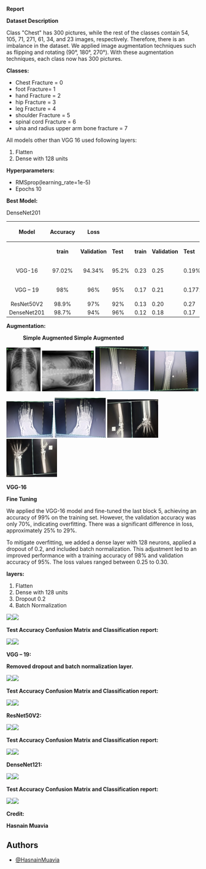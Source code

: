 **Report**

**Dataset Description**

Class "Chest" has 300 pictures, while the rest of the classes contain 54, 105, 71, 271, 61, 34, and 23 images, respectively. Therefore, there is an imbalance in the dataset. We applied image augmentation techniques such as flipping and rotating (90°, 180°, 270°). With these augmentation techniques, each class now has 300 pictures.

**Classes:**

- Chest Fracture = 0
- foot Fracture= 1
- hand Fracture = 2
- hip Fracture = 3
- leg Fracture = 4
- shoulder Fracture = 5
- spinal cord Fracture = 6
- ulna and radius upper arm bone fracture = 7

All models other than VGG 16 used following layers:

1. Flatten
1. Dense with 128 units

**Hyperparameters:**

- RMSprop(learning\_rate=1e-5)
- Epochs 10

**Best Model:**

DenseNet201








|<p></p><p>**Model**</p>|<p></p><p>**Accuracy**</p>|<p></p><p>**Loss**</p>||||||||
| :-: | :-: | :-: | :- | :- | :- | :- | :- | :- | :- |
||<p></p><p>**train**</p>|<p></p><p>**Validation**</p>|<p></p><p>**Test**</p>|<p></p><p>**train**</p>|<p></p><p>**Validation**</p>|<p></p><p>**Test**</p>||||
|<p>VGG-16</p><p></p>|97\.02%|94\.34%|95\.2%|0\.23|0\.25|0\.19%||||
|<p>VGG – 19</p><p></p>|98%|96%|95%|0\.17|0\.21|0\.1772%||||
|ResNet50V2|98\.9%|97%|92%|0\.13|0\.20|0\.27||||
|DenseNet201|98\.7%|94%|96%|0\.12|0\.18|0\.17||||


**Augmentation:**

`      `**Simple                   Augmented                                  Simple                                  Augmented**

![](Aspose.Words.31ec207a-5099-4fad-bc7a-7f6326349910.001.jpeg)      ![](Aspose.Words.31ec207a-5099-4fad-bc7a-7f6326349910.002.jpeg)           ![](Aspose.Words.31ec207a-5099-4fad-bc7a-7f6326349910.003.jpeg)       ![](Aspose.Words.31ec207a-5099-4fad-bc7a-7f6326349910.004.jpeg)

![](Aspose.Words.31ec207a-5099-4fad-bc7a-7f6326349910.005.jpeg)     ![](Aspose.Words.31ec207a-5099-4fad-bc7a-7f6326349910.006.jpeg)     ![](Aspose.Words.31ec207a-5099-4fad-bc7a-7f6326349910.007.jpeg)     ![](Aspose.Words.31ec207a-5099-4fad-bc7a-7f6326349910.008.jpeg)

**VGG-16**

**Fine Tuning**

We applied the VGG-16 model and fine-tuned the last block 5, achieving an accuracy of 99% on the training set. However, the validation accuracy was only 70%, indicating overfitting. There was a significant difference in loss, approximately 25% to 29%.

To mitigate overfitting, we added a dense layer with 128 neurons, applied a dropout of 0.2, and included batch normalization. This adjustment led to an improved performance with a training accuracy of 98% and validation accuracy of 95%. The loss values ranged between 0.25 to 0.30.

**layers:**

1. Flatten
1. Dense with 128 units
1. Dropout 0.2
1. Batch Normalization

![](Aspose.Words.31ec207a-5099-4fad-bc7a-7f6326349910.009.png)![](Aspose.Words.31ec207a-5099-4fad-bc7a-7f6326349910.010.png)

**Test Accuracy Confusion Matrix and Classification report:**

![](Aspose.Words.31ec207a-5099-4fad-bc7a-7f6326349910.011.png)![](Aspose.Words.31ec207a-5099-4fad-bc7a-7f6326349910.012.png)












**VGG – 19:**

**Removed dropout and batch normalization layer.**

![](Aspose.Words.31ec207a-5099-4fad-bc7a-7f6326349910.013.png)![](Aspose.Words.31ec207a-5099-4fad-bc7a-7f6326349910.014.png)

**Test Accuracy Confusion Matrix and Classification report:**

![](Aspose.Words.31ec207a-5099-4fad-bc7a-7f6326349910.015.png)![](Aspose.Words.31ec207a-5099-4fad-bc7a-7f6326349910.016.png)











**ResNet50V2:**

![](Aspose.Words.31ec207a-5099-4fad-bc7a-7f6326349910.017.png)![](Aspose.Words.31ec207a-5099-4fad-bc7a-7f6326349910.018.png)

**Test Accuracy Confusion Matrix and Classification report:**

![](Aspose.Words.31ec207a-5099-4fad-bc7a-7f6326349910.019.png)![](Aspose.Words.31ec207a-5099-4fad-bc7a-7f6326349910.020.png)












**DenseNet121:**

![](Aspose.Words.31ec207a-5099-4fad-bc7a-7f6326349910.021.png)![](Aspose.Words.31ec207a-5099-4fad-bc7a-7f6326349910.022.png)

**Test Accuracy Confusion Matrix and Classification report:**

![](Aspose.Words.31ec207a-5099-4fad-bc7a-7f6326349910.023.png)![](Aspose.Words.31ec207a-5099-4fad-bc7a-7f6326349910.024.png)

**Credit:**

**Hasnain Muavia**
## Authors

- [@HasnainMuavia](https://github.com/HasnainMuavia1)

